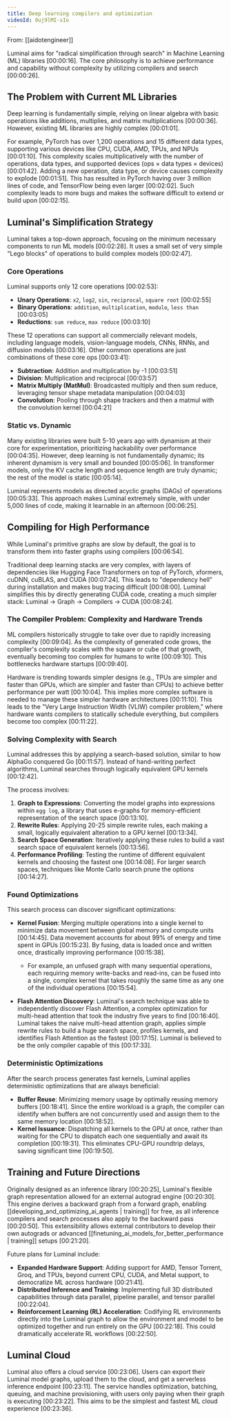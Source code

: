 ```yaml
---
title: Deep learning compilers and optimization
videoId: 0uj9lMI-sIo
---
```


From: [[aidotengineer]] <br/> 

Luminal aims for "radical simplification through search" in Machine Learning (ML) libraries <a class="yt-timestamp" data-t="00:00:16">[00:00:16]</a>. The core philosophy is to achieve performance and capability without complexity by utilizing compilers and search <a class="yt-timestamp" data-t="00:00:26">[00:00:26]</a>.

## The Problem with Current ML Libraries
Deep learning is fundamentally simple, relying on linear algebra with basic operations like additions, multiplies, and matrix multiplications <a class="yt-timestamp" data-t="00:00:36">[00:00:36]</a>. However, existing ML libraries are highly complex <a class="yt-timestamp" data-t="00:01:01">[00:01:01]</a>.

For example, PyTorch has over 1,200 operations and 15 different data types, supporting various devices like CPU, CUDA, AMD, TPUs, and NPUs <a class="yt-timestamp" data-t="00:01:10">[00:01:10]</a>. This complexity scales multiplicatively with the number of operations, data types, and supported devices (ops × data types × devices) <a class="yt-timestamp" data-t="00:01:42">[00:01:42]</a>. Adding a new operation, data type, or device causes complexity to explode <a class="yt-timestamp" data-t="00:01:51">[00:01:51]</a>. This has resulted in PyTorch having over 3 million lines of code, and TensorFlow being even larger <a class="yt-timestamp" data-t="00:02:02">[00:02:02]</a>. Such complexity leads to more bugs and makes the software difficult to extend or build upon <a class="yt-timestamp" data-t="00:02:15">[00:02:15]</a>.

## Luminal's Simplification Strategy
Luminal takes a top-down approach, focusing on the minimum necessary components to run ML models <a class="yt-timestamp" data-t="00:02:28">[00:02:28]</a>. It uses a small set of very simple "Lego blocks" of operations to build complex models <a class="yt-timestamp" data-t="00:02:47">[00:02:47]</a>.

### Core Operations
Luminal supports only 12 core operations <a class="yt-timestamp" data-t="00:02:53">[00:02:53]</a>:
*   **Unary Operations**: `x2`, `log2`, `sin`, `reciprocal`, `square root` <a class="yt-timestamp" data-t="00:02:55">[00:02:55]</a>
*   **Binary Operations**: `addition`, `multiplication`, `modulo`, `less than` <a class="yt-timestamp" data-t="00:03:05">[00:03:05]</a>
*   **Reductions**: `sum reduce`, `max reduce` <a class="yt-timestamp" data-t="00:03:10">[00:03:10]</a>

These 12 operations can support all commercially relevant models, including language models, vision-language models, CNNs, RNNs, and diffusion models <a class="yt-timestamp" data-t="00:03:16">[00:03:16]</a>. Other common operations are just combinations of these core ops <a class="yt-timestamp" data-t="00:03:41">[00:03:41]</a>:
*   **Subtraction**: Addition and multiplication by -1 <a class="yt-timestamp" data-t="00:03:51">[00:03:51]</a>
*   **Division**: Multiplication and reciprocal <a class="yt-timestamp" data-t="00:03:57">[00:03:57]</a>
*   **Matrix Multiply (MatMul)**: Broadcasted multiply and then sum reduce, leveraging tensor shape metadata manipulation <a class="yt-timestamp" data-t="00:04:03">[00:04:03]</a>
*   **Convolution**: Pooling through shape trackers and then a matmul with the convolution kernel <a class="yt-timestamp" data-t="00:04:21">[00:04:21]</a>

### Static vs. Dynamic
Many existing libraries were built 5-10 years ago with dynamism at their core for experimentation, prioritizing hackability over performance <a class="yt-timestamp" data-t="00:04:35">[00:04:35]</a>. However, deep learning is not fundamentally dynamic; its inherent dynamism is very small and bounded <a class="yt-timestamp" data-t="00:05:06">[00:05:06]</a>. In transformer models, only the KV cache length and sequence length are truly dynamic; the rest of the model is static <a class="yt-timestamp" data-t="00:05:14">[00:05:14]</a>.

Luminal represents models as directed acyclic graphs (DAGs) of operations <a class="yt-timestamp" data-t="00:05:33">[00:05:33]</a>. This approach makes Luminal extremely simple, with under 5,000 lines of code, making it learnable in an afternoon <a class="yt-timestamp" data-t="00:06:25">[00:06:25]</a>.

## Compiling for High Performance
While Luminal's primitive graphs are slow by default, the goal is to transform them into faster graphs using compilers <a class="yt-timestamp" data-t="00:06:54">[00:06:54]</a>.

Traditional deep learning stacks are very complex, with layers of dependencies like Hugging Face Transformers on top of PyTorch, xformers, cuDNN, cuBLAS, and CUDA <a class="yt-timestamp" data-t="00:07:24">[00:07:24]</a>. This leads to "dependency hell" during installation and makes bug tracing difficult <a class="yt-timestamp" data-t="00:08:00">[00:08:00]</a>. Luminal simplifies this by directly generating CUDA code, creating a much simpler stack: Luminal -> Graph -> Compilers -> CUDA <a class="yt-timestamp" data-t="00:08:24">[00:08:24]</a>.

### The Compiler Problem: Complexity and Hardware Trends
ML compilers historically struggle to take over due to rapidly increasing complexity <a class="yt-timestamp" data-t="00:09:04">[00:09:04]</a>. As the complexity of generated code grows, the compiler's complexity scales with the square or cube of that growth, eventually becoming too complex for humans to write <a class="yt-timestamp" data-t="00:09:10">[00:09:10]</a>. This bottlenecks hardware startups <a class="yt-timestamp" data-t="00:09:40">[00:09:40]</a>.

Hardware is trending towards simpler designs (e.g., TPUs are simpler and faster than GPUs, which are simpler and faster than CPUs) to achieve better performance per watt <a class="yt-timestamp" data-t="00:10:04">[00:10:04]</a>. This implies more complex software is needed to manage these simpler hardware architectures <a class="yt-timestamp" data-t="00:11:10">[00:11:10]</a>. This leads to the "Very Large Instruction Width (VLIW) compiler problem," where hardware wants compilers to statically schedule everything, but compilers become too complex <a class="yt-timestamp" data-t="00:11:22">[00:11:22]</a>.

### Solving Complexity with Search
Luminal addresses this by applying a search-based solution, similar to how AlphaGo conquered Go <a class="yt-timestamp" data-t="00:11:57">[00:11:57]</a>. Instead of hand-writing perfect algorithms, Luminal searches through logically equivalent GPU kernels <a class="yt-timestamp" data-t="00:12:42">[00:12:42]</a>.

The process involves:
1.  **Graph to Expressions**: Converting the model graphs into expressions within `egg log`, a library that uses e-graphs for memory-efficient representation of the search space <a class="yt-timestamp" data-t="00:13:10">[00:13:10]</a>.
2.  **Rewrite Rules**: Applying 20-25 simple rewrite rules, each making a small, logically equivalent alteration to a GPU kernel <a class="yt-timestamp" data-t="00:13:34">[00:13:34]</a>.
3.  **Search Space Generation**: Iteratively applying these rules to build a vast search space of equivalent kernels <a class="yt-timestamp" data-t="00:13:56">[00:13:56]</a>.
4.  **Performance Profiling**: Testing the runtime of different equivalent kernels and choosing the fastest one <a class="yt-timestamp" data-t="00:14:08">[00:14:08]</a>. For larger search spaces, techniques like Monte Carlo search prune the options <a class="yt-timestamp" data-t="00:14:27">[00:14:27]</a>.

### Found Optimizations
This search process can discover significant optimizations:

*   **Kernel Fusion**: Merging multiple operations into a single kernel to minimize data movement between global memory and compute units <a class="yt-timestamp" data-t="00:14:45">[00:14:45]</a>. Data movement accounts for about 99% of energy and time spent in GPUs <a class="yt-timestamp" data-t="00:15:23">[00:15:23]</a>. By fusing, data is loaded once and written once, drastically improving performance <a class="yt-timestamp" data-t="00:15:38">[00:15:38]</a>.
    *   For example, an unfused graph with many sequential operations, each requiring memory write-backs and read-ins, can be fused into a single, complex kernel that takes roughly the same time as any one of the individual operations <a class="yt-timestamp" data-t="00:15:54">[00:15:54]</a>.

*   **Flash Attention Discovery**: Luminal's search technique was able to independently discover Flash Attention, a complex optimization for multi-head attention that took the industry five years to find <a class="yt-timestamp" data-t="00:16:40">[00:16:40]</a>. Luminal takes the naive multi-head attention graph, applies simple rewrite rules to build a huge search space, profiles kernels, and identifies Flash Attention as the fastest <a class="yt-timestamp" data-t="00:17:15">[00:17:15]</a>. Luminal is believed to be the only compiler capable of this <a class="yt-timestamp" data-t="00:17:33">[00:17:33]</a>.

### Deterministic Optimizations
After the search process generates fast kernels, Luminal applies deterministic optimizations that are always beneficial:
*   **Buffer Reuse**: Minimizing memory usage by optimally reusing memory buffers <a class="yt-timestamp" data-t="00:18:41">[00:18:41]</a>. Since the entire workload is a graph, the compiler can identify when buffers are not concurrently used and assign them to the same memory location <a class="yt-timestamp" data-t="00:18:52">[00:18:52]</a>.
*   **Kernel Issuance**: Dispatching all kernels to the GPU at once, rather than waiting for the CPU to dispatch each one sequentially and await its completion <a class="yt-timestamp" data-t="00:19:31">[00:19:31]</a>. This eliminates CPU-GPU roundtrip delays, saving significant time <a class="yt-timestamp" data-t="00:19:50">[00:19:50]</a>.

## Training and Future Directions
Originally designed as an inference library <a class="yt-timestamp" data-t="00:20:25">[00:20:25]</a>, Luminal's flexible graph representation allowed for an external autograd engine <a class="yt-timestamp" data-t="00:20:30">[00:20:30]</a>. This engine derives a backward graph from a forward graph, enabling [[developing_and_optimizing_ai_agents | training]] for free, as all inference compilers and search processes also apply to the backward pass <a class="yt-timestamp" data-t="00:20:50">[00:20:50]</a>. This extensibility allows external contributors to develop their own autograds or advanced [[finetuning_ai_models_for_better_performance | training]] setups <a class="yt-timestamp" data-t="00:21:20">[00:21:20]</a>.

Future plans for Luminal include:
*   **Expanded Hardware Support**: Adding support for AMD, Tensor Torrent, Groq, and TPUs, beyond current CPU, CUDA, and Metal support, to democratize ML across hardware <a class="yt-timestamp" data-t="00:21:41">[00:21:41]</a>.
*   **Distributed Inference and Training**: Implementing full 3D distributed capabilities through data parallel, pipeline parallel, and tensor parallel <a class="yt-timestamp" data-t="00:22:04">[00:22:04]</a>.
*   **Reinforcement Learning (RL) Acceleration**: Codifying RL environments directly into the Luminal graph to allow the environment and model to be optimized together and run entirely on the GPU <a class="yt-timestamp" data-t="00:22:18">[00:22:18]</a>. This could dramatically accelerate RL workflows <a class="yt-timestamp" data-t="00:22:50">[00:22:50]</a>.

## Luminal Cloud
Luminal also offers a cloud service <a class="yt-timestamp" data-t="00:23:06">[00:23:06]</a>. Users can export their Luminal model graphs, upload them to the cloud, and get a serverless inference endpoint <a class="yt-timestamp" data-t="00:23:11">[00:23:11]</a>. The service handles optimization, batching, queuing, and machine provisioning, with users only paying when their graph is executing <a class="yt-timestamp" data-t="00:23:22">[00:23:22]</a>. This aims to be the simplest and fastest ML cloud experience <a class="yt-timestamp" data-t="00:23:36">[00:23:36]</a>.